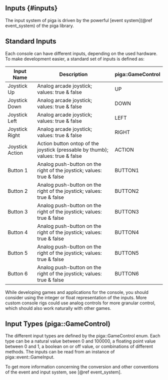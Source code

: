 Inputs {#inputs}
------

The input system of piga is driven by the powerful [event system](@ref event_system) of the piga
library. 

Standard Inputs
--------------

Each console can have different inputs, depending on the used hardware. To make development 
easier, a standard set of inputs is defined as:

Input Name | Description | piga::GameControl
--------- | ---------- | -------------
Joystick Up | Analog arcade joystick; values: true & false | UP
Joystick Down | Analog arcade joystick; values: true & false | DOWN
Joystick Left | Analog arcade joystick; values: true & false | LEFT
Joystick Right | Analog arcade joystick; values: true & false | RIGHT
Joystick Action | Action button ontop of the joystick (pressable by thumb); values: true & false | ACTION
Button 1 | Analog push-button on the right of the joystick; values: true & false | BUTTON1
Button 2 | Analog push-button on the right of the joystick; values: true & false | BUTTON2
Button 3 | Analog push-button on the right of the joystick; values: true & false | BUTTON3
Button 4 | Analog push-button on the right of the joystick; values: true & false | BUTTON4
Button 5 | Analog push-button on the right of the joystick; values: true & false | BUTTON5
Button 6 | Analog push-button on the right of the joystick; values: true & false | BUTTON6

While developing games and applications for the console, you should consider using the integer or
float representation of the inputs. More custom console rigs could use analog controls for more
granular control, which should also work naturally with other games. 

Input Types (piga::GameControl)
----------------------------

The different input types are defined by the piga::GameControl enum. Each type
can be a natural value between 0 and 100000, a floating point value between 0 and 1, 
a boolean on or off value, or combinations of different methods. The inputs can be 
read from an instance of piga::event::GameInput. 

To get more information concerning the conversion and other conventions of the event and input 
system, see [@ref event_system].